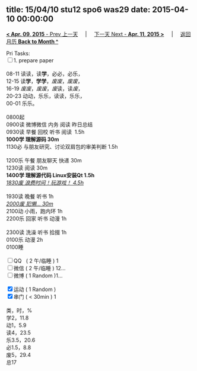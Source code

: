 title: 15/04/10 stu12 spo6 was29
date: 2015-04-10 00:00:00
---
[**< Apr. 09, 2015** - Prev 上一天](/lifelogs/2015/04/d09.html) &nbsp; &nbsp; | &nbsp; &nbsp; [下一天 Next - **Apr. 11, 2015 >**](/lifelogs/2015/04/d11.html) &nbsp; &nbsp; |  &nbsp; &nbsp; [返回月历 **Back to Month ^**](/lifelogs/2015/04/index.html)
<br/><div>Pri Tasks:<br clear="none"/><input type="checkbox" />1. prepare paper</div><div><div><br clear="none"/></div>08-11 读读，读<strong>学</strong>，必必，必乐，<br clear="none"/>12-15 读<strong>学</strong>，<strong>学学</strong>，<i>废废</i>，<i>废废</i>，<br clear="none"/>16-19 <i>废废</i>，<i>废废</i>，<i>废</i>读，读<i>废</i>，<br clear="none"/>20-23 动动，乐乐，读读，乐乐，</div><div>00-01 乐乐。<br/><div><br clear="none"/></div>0800起<br clear="none"/>0900读 微博微信 内务 阅读 昨日总结</div><div>0930读 早餐 回校 听书 阅读  1.5h</div><div><strong>1000学 理解源码 30m</strong></div><div>1130必 与朋友研究、讨论双肩包的审美判断 1.5h</div><div><br clear="none"/></div><div>1200乐 午餐 朋友聊天 快递 30m</div><div>1230读 阅读 30m<div><strong>1400学 理解源代码 Linux安装Qt 1.5h</strong></div><div><em><span style="text-decoration: underline;">1830废 浪费时间！玩游戏！ 4.5h</span></em></div></div><div><br clear="none"/></div><div>1930读 晚餐 听书 1h</div><div><u><i>2000废 犯懒… 30m</i></u><br clear="none"/>2100动 小雨，跑内环 1h</div><div>2200乐 回家 听书 动漫 1h<br/><div><br clear="none"/></div>2300读 洗澡 听书 拾掇 1h<br clear="none"/>0100乐 动漫 2h<br/></div><div>0100睡</div><div><br clear="none"/></div><div><input type="checkbox" />QQ   ( 2 午/临睡 ) 1<br clear="none"/><input type="checkbox" />微信 ( 2 午/临睡 ) 12…</div><div><input type="checkbox" />微博 ( 1 Random )1…</div><div><br clear="none"/></div><div><input type="checkbox" checked="true" />运动 ( 1 Random ) </div><div><input type="checkbox" checked="true" />串门 ( < 30min ) 1</div><div><div><br clear="none"/></div>类，时，%<br clear="none"/>学2，11.8<br clear="none"/>动1，5.9<br clear="none"/>读4，23.5<br clear="none"/>乐3.5，20.6<br clear="none"/>必1.5，8.8<br clear="none"/>废5，29.4<br clear="none"/>总17</div>